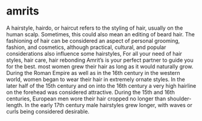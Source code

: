 # amrits
A hairstyle, hairdo, or haircut refers to the styling of hair, usually on the human scalp. Sometimes, this could also mean an editing of beard hair. The fashioning of hair can be considered an aspect of personal grooming, fashion, and cosmetics, although practical, cultural, and popular considerations also influence some hairstyles,  For all your need of hair styles, hair care, hair rebonding   Amrit’s is your perfect partner to guide you for the best.  most women grew their hair as long as it would naturally grow. During the Roman Empire as well as in the 16th century in the western world, women began to wear their hair in extremely ornate styles. In the later half of the 15th century and on into the 16th century a very high hairline on the forehead was considered attractive. During the 15th and 16th centuries, European men wore their hair cropped no longer than shoulder-length. In the early 17th century male hairstyles grew longer, with waves or curls being considered desirable.
